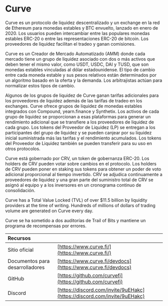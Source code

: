 # Curve

Curve es un protocolo de liquidez descentralizado y un exchange en la red de Ethereum para monedas estables y BTC envuelto, lanzado en enero de 2020. Los usuarios pueden intercambiar entre las populares monedas estables ERC-20 o entre las representaciones ERC-20 de bitcoin. Los proveedores de liquidez facilitan el tradeo y ganan comisiones.

Curve es un Creador de Mercado Automatizado \(AMM\) donde cada mercado tiene un grupo de liquidez asociado con dos o más activos que deben tener el mismo valor, como USDT, USDC, DAI y TUSD, que son monedas estables vinculadas al dólar estadounidense. El tipo de cambio entre cada moneda estable y sus pesos relativos están determinados por un algoritmo basado en la oferta y la demanda. Los arbitrajistas actúan para normalizar estos tipos de cambio.

Algunos de los grupos de liquidez de Curve ganan tarifas adicionales para los proveedores de liquidez además de las tarifas de tradeo en los exchanges. Curve ofrece grupos de liquidez de monedas estables integrados con Compound, yearn.finance y Synthetix. Los activos de cada grupo de liquidez se proporcionan a esas plataformas para generar un rendimiento adicional que se transfiere a los proveedores de liquidez de cada grupo. Los tokens del Proveedor de Liquidez \(LP\) se entregan a los participantes del grupo de liquidez y se pueden canjear por su liquidez inicial suministrada más las tarifas y el rendimiento acumulados. Los tokens del Proveedor de Liquidez también se pueden transferir para su uso en otros protocolos.

Curve está gobernado por CRV, un token de gobernanza ERC-20. Los holders de CRV pueden votar sobre cambios en el protocolo. Los holders de CRV pueden poner en staking sus tokens para obtener un poder de voto adicional proporcional al tiempo invertido. CRV se adjudica continuamente a proveedores de liquidez y una gran parte del suministro total de CRV se asignó al equipo y a los inversores en un cronograma continuo de consolidación.

Curve has a Total Value Locked \(TVL\) of over $11.5 billion by liquidity providers at the time of writing. Hundreds of millions of dollars of trading volume are generated on Curve every day.

Curve se ha sometido a dos auditorías de Trail of Bits y mantiene un programa de recompensas por errores.

| Recursos                        |                                                                          |
|:------------------------------- |:------------------------------------------------------------------------ |
| Sitio oficial                   | [https://www.curve.fi/](https://www.curve.fi/)                           |
| Documentos para desarrolladores | [https://www.curve.fi/devdocs](https://www.curve.fi/devdocs)             |
| GitHub                          | [https://github.com/curvefi](https://github.com/curvefi)                 |
| Discord                         | [https://discord.com/invite/9uEHakc](https://discord.com/invite/9uEHakc) |


